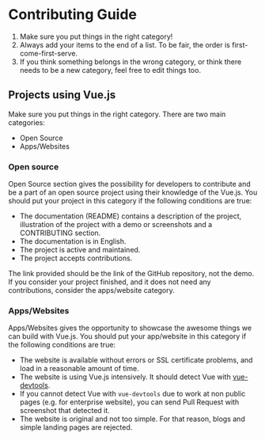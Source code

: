 # Contributing Guide

1. Make sure you put things in the right category!
2. Always add your items to the end of a list. To be fair, the order is first-come-first-serve.
3. If you think something belongs in the wrong category, or think there needs to be a new category, feel free to edit things too.

## Projects using Vue.js

Make sure you put things in the right category. There are two main categories:

- Open Source
- Apps/Websites

### Open source

Open Source section gives the possibility for developers to contribute and be a part of an open source project using their knowledge of the Vue.js.
You should put your project in this category if the following conditions are true:

- The documentation (README) contains a description of the project, illustration of the project with a demo or screenshots and a CONTRIBUTING section.
- The documentation is in English.
- The project is active and maintained.
- The project accepts contributions.

The link provided should be the link of the GitHub repository, not the demo.
If you consider your project finished, and it does not need any contributions, consider the apps/website category.

### Apps/Websites

Apps/Websites gives the opportunity to showcase the awesome things we can build with Vue.js.
You should put your app/website in this category if the following conditions are true:

- The website is available without errors or SSL certificate problems, and load in a reasonable amount of time.
- The website is using Vue.js intensively. It should detect Vue with [vue-devtools](https://github.com/vuejs/vue-devtools).
- If you cannot detect Vue with `vue-devtools` due to work at non public pages (e.g. for enterprise website), you can send Pull Request with screenshot that detected it.
- The website is original and not too simple. For that reason, blogs and simple landing pages are rejected.
